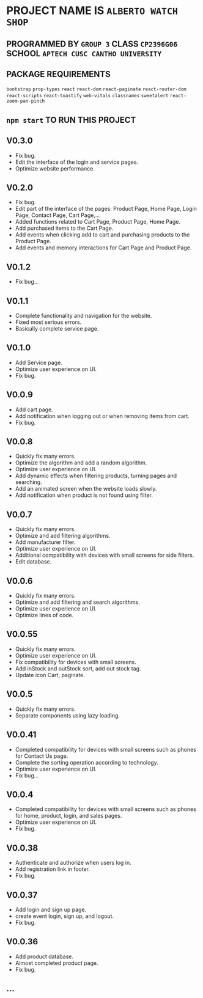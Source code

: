 # PROJECT NAME IS `ALBERTO WATCH SHOP`

## PROGRAMMED BY `GROUP 3` CLASS `CP2396G06` SCHOOL `APTECH CUSC CANTHO UNIVERSITY`

## PACKAGE REQUIREMENTS

`bootstrap`
`prop-types`
`react`
`react-dom`
`react-paginate`
`react-router-dom`
`react-scripts`
`react-toastify`
`web-vitals`
`classnames`
`sweetalert`
`react-zoom-pan-pinch`

## `npm start` TO RUN THIS PROJECT

## V0.3.0
- Fix bug.
- Edit the interface of the login and service pages.
- Optimize website performance.

## V0.2.0

- Fix bug.
- Edit part of the interface of the pages: Product Page, Home Page, Login Page, Contact Page, Cart Page,...
- Added functions related to Cart Page, Product Page, Home Page.
- Add purchased items to the Cart Page.
- Add events when clicking add to cart and purchasing products to the Product Page.
- Add events and memory interactions for Cart Page and Product Page.

## V0.1.2

- Fix bug...

## V0.1.1

- Complete functionality and navigation for the website.
- Fixed most serious errors.
- Basically complete service page.

## V0.1.0

- Add Service page.
- Optimize user experience on UI.
- Fix bug.

## V0.0.9

- Add cart page.
- Add notification when logging out or when removing items from cart.
- Fix bug.

## V0.0.8

- Quickly fix many errors.
- Optimize the algorithm and add a random algorithm.
- Optimize user experience on UI.
- Add dynamic effects when filtering products, turning pages and searching.
- Add an animated screen when the website loads slowly.
- Add notification when product is not found using filter.

## V0.0.7

- Quickly fix many errors.
- Optimize and add filtering algorithms.
- Add manufacturer filter.
- Optimize user experience on UI.
- Additional compatibility with devices with small screens for side filters.
- Edit database.

## V0.0.6

- Quickly fix many errors.
- Optimize and add filtering and search algorithms.
- Optimize user experience on UI.
- Optimize lines of code.

## V0.0.55

- Quickly fix many errors.
- Optimize user experience on UI.
- Fix compatibility for devices with small screens.
- Add inStock and outStock sort, add out stock tag.
- Update icon Cart, paginate.

## V0.0.5

- Quickly fix many errors.
- Separate components using lazy loading.

## V0.0.41

- Completed compatibility for devices with small screens such as phones for Contact Us page.
- Complete the sorting operation according to technology.
- Optimize user experience on UI.
- Fix bug...

## V0.0.4

- Completed compatibility for devices with small screens such as phones for home, product, login, and sales pages.
- Optimize user experience on UI.
- Fix bug.

## V0.0.38

- Authenticate and authorize when users log in.
- Add registration link in footer.
- Fix bug.

## V0.0.37

- Add login and sign up page.
- create event login, sign up, and logout.
- Fix bug.

## V0.0.36

- Add product database.
- Almost completed product page.
- Fix bug.

## ...
